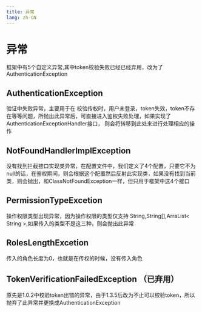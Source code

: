 ```yaml
---
title: 异常
lang: zh-CN
---
```

# 异常
框架中有5个自定义异常,其中token校验失败已经已经弃用，改为了 AuthenticationException

## AuthenticationException
验证中失败异常，主要用于在 校验传权时，用户未登录，token失效，token不存在等等问题，所抛出此异常后，可直接进入鉴权失败处理，如果实现了AuthenticationExceptionHandler接口，
则会将转移到此处来进行处理相应的操作
## NotFoundHandlerImplException
没有找到拦截接口实现类异常，在配置文件中，我们定义了4个配置，只要它不为null的话，在鉴权期间，则会根据这个配置然后反射此实现类，如果没有找到当前类，则会抛出，和ClassNotFoundException一样，但只用于框架中这4个接口
## PermissionTypeExcetion
操作权限类型出现异常，因为操作权限的类型仅支持 String,String[],ArraList< String >,如果传入的类型不是这三种，则会抛出此异常
## RolesLengthExcetion
传入的角色长度为0，也就是在传权的时候，没有传入角色
## TokenVerificationFailedException （已弃用）
原先是1.0.2中校验token出错的异常，由于1.3.5后改为不止可以校验token，所以抛弃了此异常并更换成AuthenticationException
